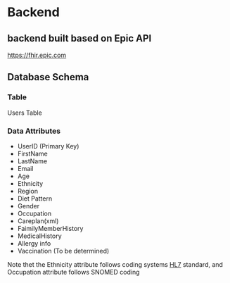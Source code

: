 # Backend

## backend built based on Epic API
https://fhir.epic.com

## Database Schema

### Table
Users Table

### Data Attributes
 - UserID (Primary Key)
 - FirstName
 - LastName
 - Email
 - Age
 - Ethnicity
 - Region
 - Diet Pattern
 - Gender
 - Occupation
 - Careplan(xml)
 - FaimilyMemberHistory
 - MedicalHistory
 - Allergy info
 - Vaccination (To be determined)

 Note thet the Ethnicity attribute follows coding systems [HL7](https://terminology.hl7.org/CodeSystem-v3-Ethnicity.html) standard, and Occupation attribute follows SNOMED coding
